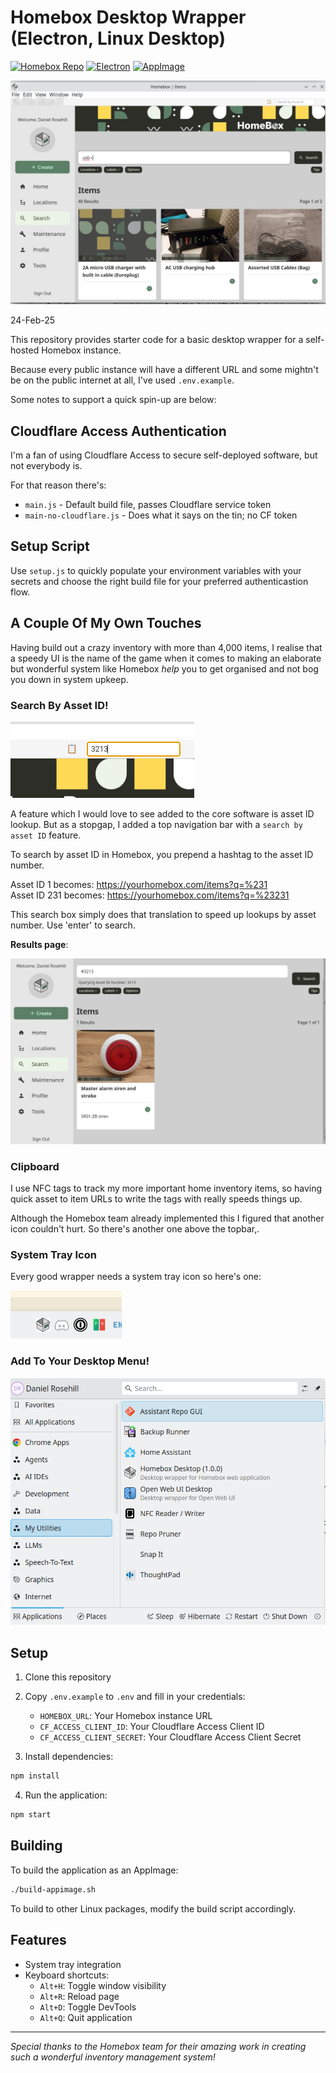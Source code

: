 # Homebox Desktop Wrapper (Electron, Linux Desktop)

[![Homebox Repo](https://img.shields.io/badge/Homebox-Repo-blue)](https://github.com/sysadminsmedia/homebox)
[![Electron](https://img.shields.io/badge/Electron-v28.2.0-47848F)](https://electronjs.org)
[![AppImage](https://img.shields.io/badge/AppImage-available-green)](https://appimage.org)

![alt text](screenshots/v1/2.png)

24-Feb-25

This repository provides starter code for a basic desktop wrapper for a self-hosted Homebox instance. 

Because every public instance will have a different URL and some mightn't be on the public internet at all, I've used `.env.example`.

Some notes to support a quick spin-up are below:

## Cloudflare Access Authentication

I'm a fan of using Cloudflare Access to secure self-deployed software, but not everybody is.

For that reason there's:

- `main.js` - Default build file, passes Cloudflare service token 
- `main-no-cloudflare.js` - Does what it says on the tin; no CF token  

## Setup Script

Use `setup.js` to quickly populate your environment variables with your secrets and choose the right build file for your preferred authenticastion flow.

## A Couple Of My Own Touches

Having build out a crazy inventory with more than 4,000 items, I realise that a speedy UI is the name of the game when it comes to making an elaborate but wonderful system like Homebox *help* you to get organised and not bog you down in system upkeep.

### Search By Asset ID!

 ![alt text](screenshots/v1/1.png)

A feature which I would love to see added to the core software is asset ID lookup. But as a stopgap, I added a top navigation bar with a `search by asset ID` feature.
 
To search by asset ID in Homebox, you prepend a hashtag to the asset ID number. 

Asset ID 1 becomes: https://yourhomebox.com/items?q=%231  
Asset ID 231 becomes: https://yourhomebox.com/items?q=%23231

This search box simply does that translation to speed up lookups by asset number. Use 'enter' to search.

**Results page**:

![alt text](screenshots/v1/3.png)

### Clipboard

I use NFC tags to track my more important home inventory items, so having quick asset to item URLs to write the tags with really speeds things up. 

Although the Homebox team already implemented this I figured that another icon couldn't hurt. So there's another one above the topbar,.

### System Tray Icon

Every good wrapper needs a system tray icon so here's one:

![alt text](screenshots/v1/5.png)

### Add To Your Desktop Menu!

![alt text](screenshots/v1/6.png)

## Setup

1. Clone this repository
2. Copy `.env.example` to `.env` and fill in your credentials:
   - `HOMEBOX_URL`: Your Homebox instance URL
   - `CF_ACCESS_CLIENT_ID`: Your Cloudflare Access Client ID
   - `CF_ACCESS_CLIENT_SECRET`: Your Cloudflare Access Client Secret

3. Install dependencies:
```bash
npm install
```

4. Run the application:
```bash
npm start
```

## Building

To build the application as an AppImage:

```bash
./build-appimage.sh
```

To build to other Linux packages, modify the build script accordingly.

## Features

- System tray integration
- Keyboard shortcuts:
  - `Alt+H`: Toggle window visibility
  - `Alt+R`: Reload page
  - `Alt+D`: Toggle DevTools
  - `Alt+Q`: Quit application

---
*Special thanks to the Homebox team for their amazing work in creating such a wonderful inventory management system!*
